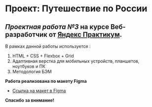 # **Проект: Путешествие по России**
## _Проектная работа №3_ на курсе **Веб-разработчик** от [Яндекс Практикум](https://practicum.yandex.ru/).
В рамках данной работы используется :
1. HTML + CSS + Flexbox + Grid
2. Адаптивная верстка для мобильных устройств, планшетов, ноутбуков и ПК
3. Методология БЭМ

**Работа реализована по макету Figma**
* [Ссылка на макет в Figma](https://www.figma.com/file/5S2WSbEFL6awjVWJ0NWL8Q/Sprint-3_-Russia-_-desktop-mobile?node-id=28503%3A0)

**Спасибо за внимание!**

